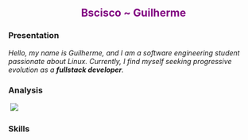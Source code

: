 <h2 align="center" style="color: purple">Bscisco ~ Guilherme</h2>

### Presentation
<p><em>Hello, my name is </strong>Guilherme</strong>, and I am a software engineering student passionate about Linux. Currently, I find myself seeking progressive evolution as a <strong>fullstack developer</strong>.</em></p>

### Analysis
<p></p>
<div>
	<img src="https://github-readme-stats.vercel.app/api/top-langs/?username=bscisco&layout=compact&theme=highcontrast&hide_border=true" alt="">
	<img src="https://github-readme-stats.vercel.app/api?username=bscisco&show_icons=true&theme=highcontrast&hide_border=true"/>
</div>

### Skills
<div>
	<img src="https://img.shields.io/badge/html5-%23E34F26.svg?style=for-the-badge&logo=html5&logoColor=white" alt="" />
	<img src="https://img.shields.io/badge/css3-%231572B6.svg?style=for-the-badge&logo=css3&logoColor=white" alt="" />
	<img src="https://img.shields.io/badge/angular-%23DD0031.svg?style=for-the-badge&logo=angular&logoColor=white" alt="" />
	<img src="https://img.shields.io/badge/vuejs-%2335495e.svg?style=for-the-badge&logo=vuedotjs&logoColor=%234FC08D" alt="" />
	<img src="https://img.shields.io/badge/django-%23092E20.svg?style=for-the-badge&logo=django&logoColor=white" alt="" />
</div>

